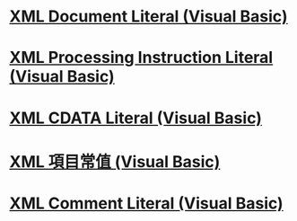 # [XML Document Literal (Visual Basic)](xml-document-literal.md)
# [XML Processing Instruction Literal (Visual Basic)](xml-processing-instruction-literal.md)
# [XML CDATA Literal (Visual Basic)](xml-cdata-literal.md)
# [XML 項目常值 (Visual Basic)](xml-element-literal.md)
# [XML Comment Literal (Visual Basic)](xml-comment-literal.md)
